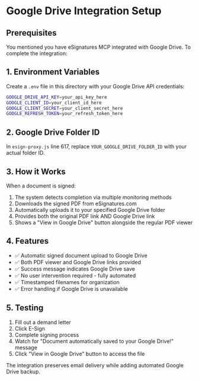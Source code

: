 # Google Drive Integration Setup

## Prerequisites
You mentioned you have eSignatures MCP integrated with Google Drive. To complete the integration:

## 1. Environment Variables
Create a `.env` file in this directory with your Google Drive API credentials:

```bash
GOOGLE_DRIVE_API_KEY=your_api_key_here
GOOGLE_CLIENT_ID=your_client_id_here
GOOGLE_CLIENT_SECRET=your_client_secret_here
GOOGLE_REFRESH_TOKEN=your_refresh_token_here
```

## 2. Google Drive Folder ID
In `esign-proxy.js` line 617, replace `YOUR_GOOGLE_DRIVE_FOLDER_ID` with your actual folder ID.

## 3. How it Works
When a document is signed:
1. The system detects completion via multiple monitoring methods
2. Downloads the signed PDF from eSignatures.com
3. Automatically uploads it to your specified Google Drive folder
4. Provides both the original PDF link AND Google Drive link
5. Shows a "View in Google Drive" button alongside the regular PDF viewer

## 4. Features
- ✅ Automatic signed document upload to Google Drive
- ✅ Both PDF viewer and Google Drive links provided
- ✅ Success message indicates Google Drive save
- ✅ No user intervention required - fully automated
- ✅ Timestamped filenames for organization
- ✅ Error handling if Google Drive is unavailable

## 5. Testing
1. Fill out a demand letter
2. Click E-Sign
3. Complete signing process
4. Watch for "Document automatically saved to your Google Drive!" message
5. Click "View in Google Drive" button to access the file

The integration preserves email delivery while adding automated Google Drive backup.